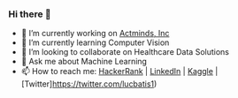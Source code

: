 ### Hi there 👋

<!--
**ltbatista/ltbatista** is a ✨ _special_ ✨ repository because its `README.md` (this file) appears on your GitHub profile.

Here are some ideas to get you started:
-->
- 🔭 I’m currently working on [Actminds, Inc](https://www.linkedin.com/company/actminds/about/)
- 🌱 I’m currently learning Computer Vision
- 👯 I’m looking to collaborate on Healthcare Data Solutions
- 💬 Ask me about Machine Learning
- 📫 How to reach me: [HackerRank](https://www.hackerrank.com/lucbatis?hr_r=1) | [LinkedIn](https://www.linkedin.com/in/ltbx/) | [Kaggle](https://www.kaggle.com/g3rnosh) | [Twitter]https://twitter.com/lucbatis1)
